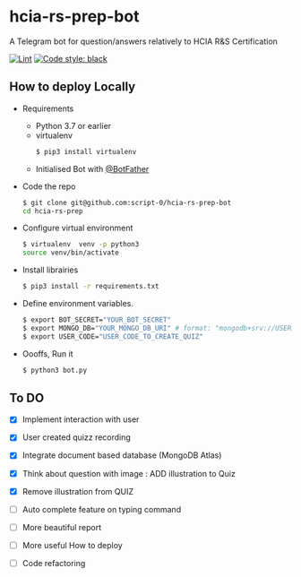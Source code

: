 # hcia-rs-prep-bot
A Telegram bot for question/answers relatively to HCIA R&amp;S Certification

[![Lint](https://github.com/script-0/hcia-rs-prep-bot/actions/workflows/lint.yml/badge.svg)](https://github.com/script-0/hcia-rs-prep-bot/actions/workflows/lint.yml)     [![Code style: black](https://img.shields.io/badge/code%20style-black-000000.svg)](https://github.com/psf/black)

## How to deploy Locally

- Requirements

    - Python 3.7 or earlier
    - virtualenv
        ```bash
        $ pip3 install virtualenv
        ```
    - Initialised Bot with [@BotFather](https://t.me/BotFather)
- Code the repo
    ```bash
    $ git clone git@github.com:script-0/hcia-rs-prep-bot
    cd hcia-rs-prep
    ```

- Configure virtual environment

    ```bash
    $ virtualenv  venv -p python3
    source venv/bin/activate
    ```

- Install librairies
    ```bash
    $ pip3 install -r requirements.txt
    ```
- Define environment variables.
    ```bash
    $ export BOT_SECRET="YOUR_BOT_SECRET"
    $ export MONGO_DB="YOUR_MONGO_DB_URI" # format: "mongodb+srv://USERNAME:PASSWORD@cluster0.0soh0.mongodb.net/COLLECTION_NAME?retryWrites=true&w=majority"
    $ export USER_CODE="USER_CODE_TO_CREATE_QUIZ"
    ```

- Oooffs, Run it
    ```bash
    $ python3 bot.py
    ```
    
## To DO

- [x] Implement interaction with user
- [x] User created quizz recording 
- [x] Integrate document based database (MongoDB Atlas)
- [x] Think about question with image : ADD illustration to Quiz
- [x] Remove illustration from QUIZ
- [ ] Auto complete feature on typing command
- [ ] More beautiful report
- [ ] More useful How to deploy
- [ ] Code refactoring


